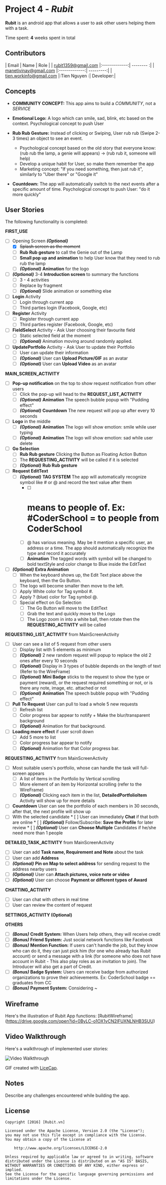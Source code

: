 # Project 4 - *Rubit*

**Rubit** is an android app that allows a user to ask other users helping them with a task.

Time spent: **4** weeks spent in total

## Contributors

| Email                   | Name          | Role      |
| rubit1359@gmail.com     |:-------------:| -------- :|
| manetivinay@gmail.com   |:-------------:| ---------:|
| tien.workinfo@gmail.com |:Tien Nguyen  :| Developer:|

## Concepts

* **COMMUNITY CONCEPT:** This app aims to build a *COMMUNITY*, not a *SERVICE*

* **Emotional Logo:** A logo which can smile, sad, blink, etc based on the context. Psychological concept to push User
* **Rub Rub Gesture:** Instead of clicking or Swiping, User rub rub (Swipe 2-3 times) an object to see an event. 
  * Psychological concept based on the old story that everyone know: (rub rub the lamp, a genie will appears) -> (rub rub it, someone will help)
  * Develop a unique habit for User, so make them remember the app
  * Marketing concept: "If you need something, then just rub it", similarly to "Uber there" or "Google it"
* **Countdown:** The app will automatically switch to the next events after a specific amount of time. Psychological concept to push User: "do it more quickly"

## User Stories

The following functionality is completed:

**FIRST_USE**

  * [ ] Opening Screen **_(Optional)_**
    * [x] ~~Splash screen as the moment~~
    * [ ] **Rub Rub gesture** to call the Genie out of the Lamp
    * [ ] **Small pop up and animation** to help User know that they need to rub rub the lamp
    * [ ] **_(Optional)_** **Animation** for the logo
  * [ ] **_(Optional)_** 3-4 **Introduction screen** to summary the functions
    * [ ] 3 - 4 activities
    * [ ] Replace by fragment
    * [ ] **_(Optional)_** Slide animation or something else
  * [ ] **Login** Activity
    * [ ] Login through current app
    * [ ] Third parties login (Facebook, Google, etc)
  * [ ] **Register** Activity
    * [ ] Register through current app
    * [ ] Third parties register (Facebook, Google, etc)
  * [ ] **FieldSelect** Activity - Ask User choosing their favourite field
    * [ ] Static selected field at the moment
    * [ ] **_(Optional)_** Animation moving around randomly applied.
  * [ ] **UpdatePortfolio** Activity - Ask User to update their Portfolio
    * [ ] User can update their information
    * [ ] **_(Optional)_** User can **Upload Picture/GIF** as an avatar
    * [ ] **_(Optional)_** User can **Upload Video** as an avatar

**MAIN_SCREEN_ACTIVITY** 

  * [ ] **Pop-up notification** on the top to show request notification from other users
    * [ ] Click the pop-up will head to the **REQUEST_LIST_ACTIVITY**
    * [ ] **_(Optional)_** **Animation** The speech bubble popup with "Pudding effect"
    * [ ] **_(Optional)_** **Countdown** The new request will pop up after every 10 seconds
  * [ ] **Logo** in the middle
    * [ ] **_(Optional)_** **Animation** The logo will show emotion: smile while user typing 
    * [ ] **_(Optional)_** **Animation** The logo will show emotion: sad while user delete
  * [ ] **Go Selection**
    * [ ] **Rub Rub gesture** Clicking the Button as Floating Action Button
    * [ ] The **REQUESTING_ACTIVITY** will be called if it is selected
    * [ ] **_(Optional)_** **Rub Rub gesture**
  * [ ] **Request EditText**
    * [ ] **_(Optional)_** **TAG SYSTEM** The app will automatically recognize symbol like # or @ and record the text value after them
      * [ ] # means to people of. Ex: #CoderSchool = to people from CoderSchool
      * [ ] @ has various meaning. May be it mention a specific user, an address or a time. The app should automatically recognize the type and record it accurately
      * [ ] **Animation** The tagged words with symbol will be changed to bold textStyle and color change to Blue inside the EditText
  * [ ] **_(Optional)_** **Extra Animation** 
    * [ ] When the keyboard shows up, the Edit Text place above the keyboard, then the Go Button.
    * [ ] The logo will become smaller then move to the left.
    * [ ] Apply White color for Tag symbol #.
    * [ ] Apply ? (blue) color for Tag symbol @.
    * [ ] Special effect on Go Selection
        * [ ] The Go Button will move to the EditText
        * [ ] Grab the text and quickly move to the Logo
        * [ ] The Logo zoom in into a white ball, then rotate then the **REQUESTING_ACTIVITY** will be called

**REQUESTING_LIST_ACTIVITY** from MainScreenActivity

  * [ ] User can see a list of 5 request from other users
    * [ ] Display list with 5 elements as minimum
    * [ ] **_(Optional)_** 2 new random request will popup to replace the old 2 ones after every 10 seconds
    * [ ] **_(Optional)_** Display in 3 types of bubble depends on the length of text (Refer to the WireFrame)
    * [ ] **_(Optional)_** **Mini Badge** sticks to the request to show the type or payment (reward), or the request required something or not, or is there any note, image, etc. attached or not
    * [ ] **_(Optional)_** **Animation** The speech bubble popup with "Pudding effect"
  * [ ] **Pull To Request** User can pull to load a whole 5 new requests
    * [ ] Refresh list
    * [ ] Color progress bar appear to notify + Make the blur/transparent background
    * [ ] **_(Optional)_** Animation for that background.
  * [ ] **Loading more effect** if user scroll down
    * [ ] Add 5 more to list
    * [ ] Color progress bar appear to notify
    * [ ] **_(Optional)_** Animation for that Color progress bar.

**REQUESTING_ACTIVITY** from MainScreenActivity

  * [ ] Most suitable users's portfolio, whose can handle the task will full-screen appears
    * [ ] A list of items in the Portfolio by Vertical scrolling
    * [ ] More element of an item by Horizontal scrolling (refer to the WireFrame)
    * [ ] **_(Optional)_** Clicking each item in the list, **DetailedPortfolioItem** Activity will show up for more details
  * [ ] **Countdown** User can see the portfolio of each members in 30 seconds, after that, the next profile will show up
  * [ ]  With the selected candidate
    * [ ] User can immediately **Chat** if that both are online
    * [ ] **_(Optional)_** Follow/Subscribe: **Save the Profile** for later review
    * [ ] **_(Optional)_** User can **Choose Multiple** Candidates if he/she need more than 1 people

**DETAILED_TASK_ACTIVITY** from MainScreenActivity

  * [ ] User can add **Task name, Requirement and Note** about the task
  * [ ] User can add **Address** 
  * [ ] **_(Optional)_** **Pin on Map to select address** for sending request to the address nearby users 
  * [ ] **_(Optional)_** User can **Attach pictures, voice note or video**
  * [ ] **_(Optional)_** User can choose **Payment or different types of Award**

**CHATTING_ACTIVITY** 

  * [ ] User can chat with others in real time
  * [ ] User can review the content of request

**SETTINGS_ACTIVITY (Optional)**

**OTHERS** 
* [ ] **_(Bonus)_** **Credit System:** When Users help others, they will receive credit
* [ ] **_(Bonus)_** **Friend System:** Just social network functions like Facebook
* [ ] **_(Bonus)_** **Mention Function:** If users can't handle the job, but they know who can do it, they can just pick him (for one who already has Rubit account) or send a message with a link (for someone who does not have account in Rubit - This also play roles as an invitation to join). The Introducer will also get a part of Credit.
* [ ] **_(Bonus)_** **Badge System:** Users can receive badge from authorized organizations to prove their achievements. Ex: CoderSchool badge == graduates from CC
* [ ] **_(Bonus)_** **Payment System:** Considering ~
  
## Wireframe
Here's the illustration of Rubit App functions: [RubitWireframe] (https://drive.google.com/open?id=0ByLC-o1OX1vCN2lFUXNLNHB3SUU)

## Video Walkthrough

Here's a walkthrough of implemented user stories:

<img src='http://i.imgur.com/link/to/your/gif/file.gif' title='Video Walkthrough' width='' alt='Video Walkthrough' />

GIF created with [LiceCap](http://www.cockos.com/licecap/).

## Notes

Describe any challenges encountered while building the app.


## License

    Copyright [2016] [Rubit.vn]

    Licensed under the Apache License, Version 2.0 (the "License");
    you may not use this file except in compliance with the License.
    You may obtain a copy of the License at

        http://www.apache.org/licenses/LICENSE-2.0

    Unless required by applicable law or agreed to in writing, software
    distributed under the License is distributed on an "AS IS" BASIS,
    WITHOUT WARRANTIES OR CONDITIONS OF ANY KIND, either express or implied.
    See the License for the specific language governing permissions and
    limitations under the License.
